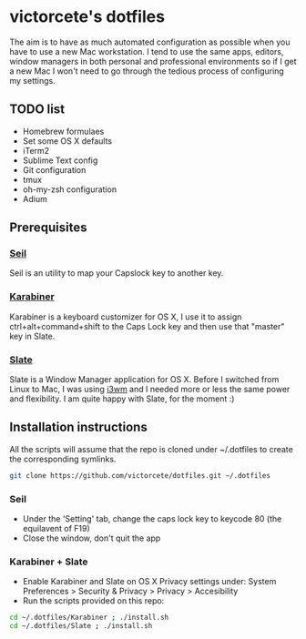 # victorcete's dotfiles

The aim is to have as much automated configuration as possible when you have to use a new Mac workstation. I tend to use the same apps, editors, window managers in both personal and professional environments so if I get a new Mac I won't need to go through the tedious process of configuring my settings.

## TODO list

- Homebrew formulaes
- Set some OS X defaults
- iTerm2
- Sublime Text config
- Git configuration
- tmux
- oh-my-zsh configuration
- Adium

## Prerequisites

### [Seil](https://pqrs.org/osx/karabiner/seil.html.en)

Seil is an utility to map your Capslock key to another key.

### [Karabiner](https://pqrs.org/osx/karabiner/index.html.en)

Karabiner is a keyboard customizer for OS X, I use it to assign ctrl+alt+command+shift to the Caps Lock key and then use that "master" key in Slate.

### [Slate](https://github.com/jigish/slate)

Slate is a Window Manager application for OS X. Before I switched from Linux to Mac, I was using [i3wm](https://i3wm.org/) and I needed more or less the same power and flexibility. I am quite happy with Slate, for the moment :)

## Installation instructions

All the scripts will assume that the repo is cloned under ~/.dotfiles to create the corresponding symlinks.
```bash
git clone https://github.com/victorcete/dotfiles.git ~/.dotfiles
```

### Seil

- Under the 'Setting' tab, change the caps lock key to keycode 80 (the equilavent of F19)
- Close the window, don't quit the app

### Karabiner + Slate

- Enable Karabiner and Slate on OS X Privacy settings under: System Preferences > Security & Privacy > Privacy > Accesibility
- Run the scripts provided on this repo:
```bash
cd ~/.dotfiles/Karabiner ; ./install.sh
cd ~/.dotfiles/Slate ; ./install.sh
```
